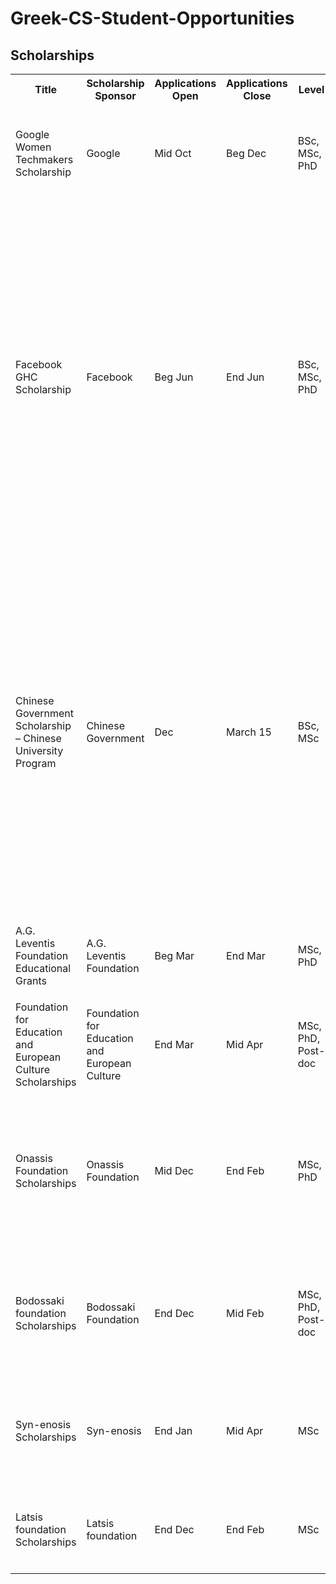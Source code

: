 # Greek-CS-Student-Opportunities

## Scholarships
<table style="width:100%">
  <tr>
    <th>Title</th>
	<th>Scholarship Sponsor</th>
    <th>Applications Open</th>
    <th>Applications Close</th>
    <th>Level</th>
    <th>Specific Criteria</th>
    <th>Scholarship Type</th>
    <th>Link</th>
  </tr>
  <tr>
    <td>Google Women Techmakers Scholarship</td>
	<td>Google</td>
    <td>Mid Oct</td>
    <td>Beg Dec</td>
    <td>BSc, MSc, PhD</td>
    <td><ol><li>Identify as female</li><li>Maintain student status next academic year</li></ol></td>
    <td><ol><li>Monetary Award</li><li>Google Summer Retreat</li></ol></td>
    <td><a href="https://www.womentechmakers.com/scholars">https://www.womentechmakers.com/scholars</a></td>
  </tr>
<tr>
    <td>Facebook GHC Scholarship</td>
	<td>Facebook</td>
    <td>Beg Jun</td>
    <td>End Jun</td>
    <td>BSc, MSc, PhD</td>
    <td><ol><li>Identify as female</li><li>Maintain student status current academic year</li></ol></td>
    <td><ol><li>Paid registration for the Grace Hopper Celebration</li><li>Paid travel and lodging, including a pre-Grace Hopper Celebration program in Houston that includes tech talks, mentoring sessions and networking events</li><li>An invitation to a private reception with Facebook's Engineering Team during the Grace Hopper Celebration</li><li>Additional meal stipend</li></ol></td>
    <td><a href="https://www.facebook.com/careers/program/gracehopper2018/">https://www.facebook.com/careers/program/gracehopper2018/</a></td>
  </tr>
	
<tr>
    <td>Chinese Government Scholarship – Chinese University Program</td>
	<td>Chinese Government</td>
    <td>Dec</td>
    <td>March 15</td>
    <td>BSc, MSc</td>
    <td><ol><li>For MSc must be under 35 and have BSc</li><li>For Doctoral must be under 40 and have MSc</li><li>Applicants must be non-Chinese citizens and mentally and physically healthy;
Applicants must not be a registered student in Chinese universities at the time of application or be a graduate from Chinese universities for more than one year</li></ol></td>
    <td><ol><li>Tuition waiver
	    </li><li>Accommodation: free university dormitory or accommodation subsidy</li><li> Stipend</li></ol></td>
    <td><a href="http://isa.ustc.edu.cn/xs/disp.asp?ucode=90">http://isa.ustc.edu.cn/xs/disp.asp?ucode=90</a></td>
  </tr>

  <tr>
    <td>A.G. Leventis Foundation Educational Grants</td>
	<td>A.G. Leventis Foundation</td>
    <td>Beg Mar</td>
    <td>End Mar</td>
    <td>MSc, PhD</td>
    <td><ol><li>Must have completed undergraduate studies before applying</li></ol></td>
    <td><ol><li>Monetary Award</li></ol></td>
    <td><a href="https://www.leventisscholarships.org/">https://www.leventisscholarships.org/</a></td>
  </tr>

  <tr>
    <td>Foundation for Education and European Culture Scholarships</td>
	<td>Foundation for Education and European Culture</td>
    <td>End Mar</td>
    <td>Mid Apr</td>
    <td>MSc, PhD, Post-doc</td>
    <td><ol><li>Must have a grade of at least 8/10 in undergraduate degree</li></ol></td>
    <td><ol><li>Monetary Award</li></ol></td>
    <td><a href="https://www.ipep-gr.org/?/179">https://www.ipep-gr.org/?/179</a></td>
  </tr>

  <tr>
    <td>Onassis Foundation Scholarships</td>
	<td>Onassis Foundation</td>
    <td>Mid Dec</td>
    <td>End Feb</td>
    <td>MSc, PhD</td>
    <td><ol><li>Must be under 34 years old.</li><li>Must have a grade of at least 8/10 in undergraduate degree (and at least 8.5/10 in MSc if applying for PhD)</li></ol></td>
    <td><ol><li>Monetary Award</li></ol></td>
    <td><a href="https://www.onassis.org/el/initiatives/scholarships">https://www.onassis.org/el/initiatives/scholarships</a></td>
  </tr>

  <tr>
    <td>Bodossaki foundation Scholarships</td>
	<td>Bodossaki Foundation</td>
    <td>End Dec</td>
    <td>Mid Feb</td>
    <td>MSc, PhD, Post-doc</td>
    <td><ol><li>Must be at most 35 years old.</li><li>Must have a grade of at least 8/10 in undergraduate degree.</li></ol></td>
    <td><ol><li>Monetary Award</li></ol></td>
    <td><a href="https://www.bodossaki.gr/draseis-toy-idrymatos/ypotrofies/">https://www.bodossaki.gr/draseis-toy-idrymatos/ypotrofies/</a></td>
  </tr>
  
  <tr>
    <td>Syn-enosis Scholarships</td>
	<td>Syn-enosis</td>
    <td>End Jan</td>
    <td>Mid Apr</td>
    <td>MSc</td>
    <td><ol><li>Must be under 35 years old.</li><li>Must have a grade of at least 8/10 in undergraduate degree.</li></ol></td>
    <td><ol><li>Monetary Award</li></ol></td>
    <td><a href="https://www.syn-enosis.gr/gr/scholarships/">https://www.syn-enosis.gr/gr/scholarships/</a></td>
  </tr>
    
  <tr>
    <td>Latsis foundation Scholarships</td>
	<td>Latsis foundation</td>
    <td>End Dec</td>
    <td>End Feb</td>
    <td>MSc</td>
    <td><ol><li>Must have a grade of at least 8/10 in undergraduate degree.</li></ol></td>
    <td><ol><li>Monetary Award</li></ol></td>
    <td><a href="https://www.latsis-foundation.org/ell/scholarships">https://www.latsis-foundation.org/ell/scholarships</a></td>
  </tr>
</table> 
